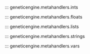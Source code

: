 ::: geneticengine.metahandlers.ints

::: geneticengine.metahandlers.floats

::: geneticengine.metahandlers.lists

::: geneticengine.metahandlers.strings

::: geneticengine.metahandlers.vars

